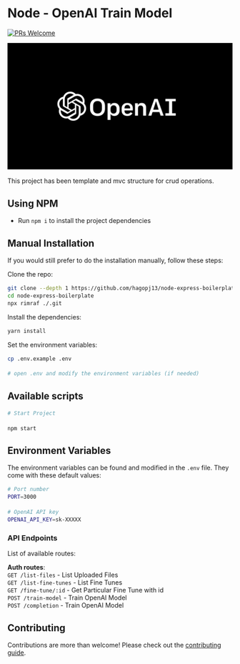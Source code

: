 # Node - OpenAI Train Model

[![PRs Welcome](https://img.shields.io/badge/PRs-welcome-brightgreen.svg?style=flat-square)](https://makeapullrequest.com)

![alt text](https://github.com/dhavalsoni9989/openai_train_model/blob/3d68633a15c3eecd55f6166eb3b153a93123e056/public/openai.png?raw=true)

This project has been template and mvc structure for crud operations.

## Using NPM

-   Run `npm i` to install the project dependencies

## Manual Installation

If you would still prefer to do the installation manually, follow these steps:

Clone the repo:

```bash
git clone --depth 1 https://github.com/hagopj13/node-express-boilerplate.git
cd node-express-boilerplate
npx rimraf ./.git
```

Install the dependencies:

```bash
yarn install
```

Set the environment variables:

```bash
cp .env.example .env

# open .env and modify the environment variables (if needed)
```

## Available scripts

```bash
# Start Project

npm start

```

## Environment Variables

The environment variables can be found and modified in the `.env` file. They come with these default values:

```bash
# Port number
PORT=3000

# OpenAI API key
OPENAI_API_KEY=sk-XXXXX
```

### API Endpoints

List of available routes:

**Auth routes**:\
`GET /list-files` - List Uploaded Files\
`GET /list-fine-tunes` - List Fine Tunes\
`GET /fine-tune/:id` - Get Particular Fine Tune with id\
`POST /train-model` - Train OpenAI Model\
`POST /completion` - Train OpenAI Model

## Contributing

Contributions are more than welcome! Please check out the [contributing guide](CONTRIBUTING.md).
